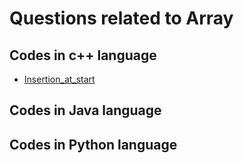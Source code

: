  # Questions related to Array
 
## Codes in c++ language

 * [Insertion_at_start](/Code/C++/insertion_at_start.cpp)
 
 ## Codes in Java language
 
 
 
  ## Codes in Python language
